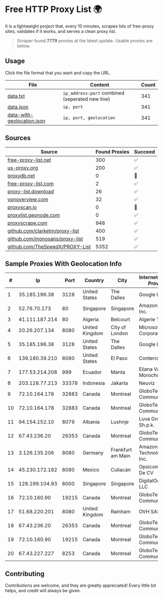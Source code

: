 
# Free HTTP Proxy List 🌍

It is a lightweight project that, every 10 minutes, scrapes lots of free-proxy sites, validates if it works, and serves a clean proxy list.


> Scraper found **7779** proxies at the latest update. Usable proxies are below.

## Usage

Click the file format that you want and copy the URL.


|File|Content|Count|
|----|-------|-----|
|[data.txt](https://raw.githubusercontent.com/themiralay/Proxy-List-World/master/data.txt)|`ip_address:port` combined (seperated new line)|341|
|[data.json](https://raw.githubusercontent.com/themiralay/Proxy-List-World/master/data.json)|`ip, port`|341|
|[data-with-geolocation.json](https://raw.githubusercontent.com/themiralay/Proxy-List-World/master/data-with-geolocation.json)|`ip, port, geolocation`|341|

## Sources

|Source|Found Proxies|Succeed|
|------|-------------|-------|
|[free-proxy-list.net](https://free-proxy-list.net)|300|✅|
|[us-proxy.org](https://www.us-proxy.org)|200|✅|
|[proxydb.net](http://proxydb.net)|0|🚫|
|[free-proxy-list.com](https://free-proxy-list.com/?page=&port=&type%5B%5D=http&type%5B%5D=https&up_time=0&search=Search)|2|✅|
|[proxy-list.download](https://www.proxy-list.download/HTTP)|26|✅|
|[vpnoverview.com](https://vpnoverview.com/privacy/anonymous-browsing/free-proxy-servers)|32|✅|
|[proxyscan.io](https://www.proxyscan.io)|0|🚫|
|[proxylist.geonode.com](https://proxylist.geonode.com/api/proxy-list?limit=300&page=1&sort_by=lastChecked&sort_type=desc&protocols=http,https)|0|✅|
|[proxyscrape.com](https://api.proxyscrape.com/v2/?request=displayproxies&protocol=http&timeout=10000&country=all&ssl=all&anonymity=all)|948|✅|
|[github.com/clarketm/proxy-list](https://raw.githubusercontent.com/clarketm/proxy-list/master/proxy-list-raw.txt)|400|✅|
|[github.com/monosans/proxy-list](https://raw.githubusercontent.com/monosans/proxy-list/main/proxies/http.txt)|519|✅|
|[github.com/TheSpeedX/PROXY-List](https://raw.githubusercontent.com/TheSpeedX/PROXY-List/master/http.txt)|5352|✅|


## Sample Proxies With Geolocation Info

|#|Ip|Port|Country|City|Internet Service Provider|
|-|--|----|-------|----|-------------------------|
|1|35.185.196.38|3128|United States|The Dalles|Google LLC|
|2|52.76.70.173|80|Singapore|Singapore|Amazon.com, Inc.|
|3|41.111.187.214|80|Algeria|Belcourt|Algerie Telecom|
|4|20.26.207.134|8080|United Kingdom|City of London|Microsoft Corporation|
|5|35.185.196.38|3128|United States|The Dalles|Google LLC|
|6|139.180.39.210|8080|United States|El Paso|Conterra|
|7|177.53.214.208|999|Ecuador|Manta|Eliana Vanessa Morocho Oña|
|8|203.128.77.213|33378|Indonesia|Jakarta|Neuviz|
|9|72.10.164.178|32883|Canada|Montreal|GloboTech Communications|
|10|72.10.164.178|32883|Canada|Montreal|GloboTech Communications|
|11|94.154.152.10|8079|Albania|Lushnje|Luva Group Sh.p.k.|
|12|67.43.236.20|26353|Canada|Montreal|GloboTech Communications|
|13|3.126.135.206|8080|Germany|Frankfurt am Main|Amazon Technologies Inc.|
|14|45.230.172.182|8080|Mexico|Culiacán|Opsicome SA De CV|
|15|128.199.104.93|8000|Singapore|Singapore|DigitalOcean, LLC|
|16|72.10.160.90|19215|Canada|Montreal|GloboTech Communications|
|17|51.68.220.201|8080|United Kingdom|Rainham|OVH SAS|
|18|67.43.236.20|26353|Canada|Montreal|GloboTech Communications|
|19|72.10.160.90|19215|Canada|Montreal|GloboTech Communications|
|20|67.43.227.227|8253|Canada|Montreal|GloboTech Communications|



## Contributing

Contributions are welcome, and they are greatly appreciated! Every
little bit helps, and credit will always be given.

